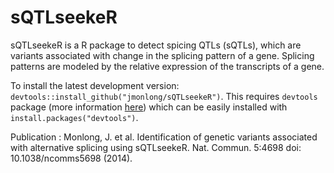sQTLseekeR
==========
sQTLseekeR is a R package to detect spicing QTLs (sQTLs), which are variants associated with change in 
the splicing pattern of a gene. Splicing patterns are modeled by the relative expression of the transcripts
of a gene.

To install the latest development version: `devtools::install_github("jmonlong/sQTLseekeR")`. 
This requires `devtools` package (more information [here](https://github.com/hadley/devtools)) 
which can be easily installed with `install.packages("devtools")`. 

Publication : 
Monlong, J. et al. Identification of genetic variants associated with alternative splicing using sQTLseekeR. Nat. Commun. 
5:4698 doi: 10.1038/ncomms5698 (2014).
